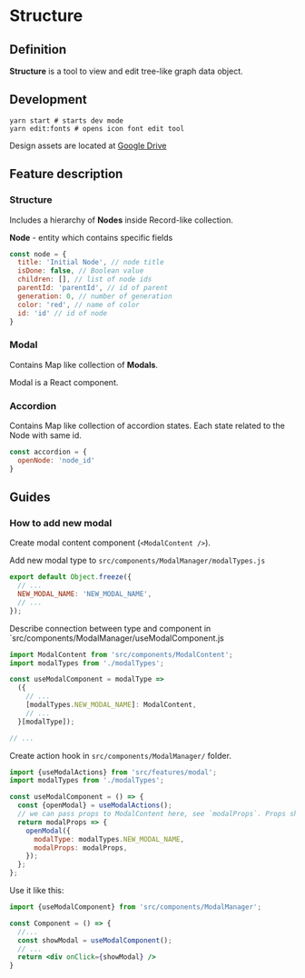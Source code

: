 # Structure

## Definition

**Structure** is a tool to view and edit tree-like graph data object.

## Development

```shell script
yarn start # starts dev mode
yarn edit:fonts # opens icon font edit tool
```

Design assets are located at [Google Drive](https://drive.google.com/open?id=1d373Aux91lg9t5Xefgj5E-W6LNbblATQ)

## Feature description

### Structure

Includes a hierarchy of **Nodes** inside Record-like collection.

**Node** - entity which contains specific fields

```js
const node = {
  title: 'Initial Node', // node title
  isDone: false, // Boolean value
  children: [], // list of node ids
  parentId: 'parentId', // id of parent
  generation: 0, // number of generation
  color: 'red', // name of color
  id: 'id' // id of node
}
```

### Modal

Contains Map like collection of **Modals**.

Modal is a React component.

### Accordion

Contains Map like collection of accordion states. Each state related to the Node with same id.

```js
const accordion = {
  openNode: 'node_id'
}
```


## Guides

### How to add new modal

Create modal content component (`<ModalContent />`).

Add new modal type to `src/components/ModalManager/modalTypes.js`
```js
export default Object.freeze({
  // ...
  NEW_MODAL_NAME: 'NEW_MODAL_NAME',
  // ...
});
```

Describe connection between type and component in `src/components/ModalManager/useModalComponent.js

```js
import ModalContent from 'src/components/ModalContent';
import modalTypes from './modalTypes';

const useModalComponent = modalType =>
  ({
    // ...
    [modalTypes.NEW_MODAL_NAME]: ModalContent,
    // ...
  }[modalType]);

// ...
````

Create action hook in `src/components/ModalManager/` folder.

```js
import {useModalActions} from 'src/features/modal';
import modalTypes from './modalTypes';

const useModalComponent = () => {
  const {openModal} = useModalActions();
  // we can pass props to ModalContent here, see `modalProps`. Props should be serializable since they are stored in redux.
  return modalProps => {
    openModal({
      modalType: modalTypes.NEW_MODAL_NAME,
      modalProps: modalProps,
    });
  };
};
```


Use it like this:

```jsx
import {useModalComponent} from 'src/components/ModalManager';

const Component = () => {
  //...
  const showModal = useModalComponent();
  // ...
  return <div onClick={showModal} />
}
```
